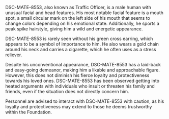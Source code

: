 DSC-MATE-8553, also known as Traffic Officer, is a male human with unusual facial and head features. His most notable facial feature is a mouth spot, a small circular mark on the left side of his mouth that seems to change colors depending on his emotional state. Additionally, he sports a peak spike hairstyle, giving him a wild and energetic appearance. 

DSC-MATE-8553 is rarely seen without his green cross earring, which appears to be a symbol of importance to him. He also wears a gold chain around his neck and carries a cigarette, which he often uses as a stress reliever.

Despite his unconventional appearance, DSC-MATE-8553 has a laid-back and easy-going demeanor, making him a likable and approachable figure. However, this does not diminish his fierce loyalty and protectiveness towards his loved ones. DSC-MATE-8553 has been observed getting into heated arguments with individuals who insult or threaten his family and friends, even if the situation does not directly concern him. 

Personnel are advised to interact with DSC-MATE-8553 with caution, as his loyalty and protectiveness may extend to those he deems trustworthy within the Foundation.